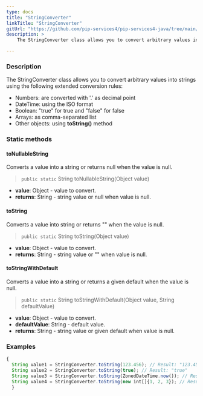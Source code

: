 ```yaml
---
type: docs
title: "StringConverter"
linkTitle: "StringConverter"
gitUrl: "https://github.com/pip-services4/pip-services4-java/tree/main/pip-services4-commons-java"
description: > 
    The StringConverter class allows you to convert arbitrary values into strings.

---
```


### Description

 The StringConverter class allows you to convert arbitrary values into strings using the following extended conversion rules:

- Numbers: are converted with '.' as decimal point
- DateTime: using the ISO format
- Boolean: "true" for true and "false" for false
- Arrays: as comma-separated list  
- Other objects: using **toString()** method

### Static methods

#### toNullableString
Converts a value into a string or returns null when the value is null.

> `public static` String toNullableString(Object value)

- **value**: Object - value to convert.
- **returns**: String - string value or null when value is null.

#### toString
Converts a value into string or returns "" when the value is null.

> `public static` String toString(Object value)

- **value**: Object - value to convert.
- **returns**: String - string value or "" when value is null.

#### toStringWithDefault
Converts a value into a string or returns a given default when the value is null.

> `public static` String toStringWithDefault(Object value, String defaultValue) 

- **value**: Object - value to convert.
- **defaultValue**: String - default value.
- **returns**: String - string value or given default when value is null.


### Examples

```typescript
{
  String value1 = StringConverter.toString(123.456); // Result: "123.456"
  String value2 = StringConverter.toString(true); // Result: "true"
  String value3 = StringConverter.toString(ZonedDateTime.now()); // Result: "2018-01-01T00:00:00.00"
  String value4 = StringConverter.toString(new int[]{1, 2, 3}); // Result: "1,2,3"
  }
```
